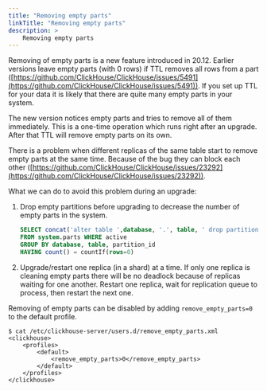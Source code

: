 ```yaml
---
title: "Removing empty parts"
linkTitle: "Removing empty parts"
description: >
    Removing empty parts
---
```

Removing of empty parts is a new feature introduced in 20.12.
Earlier versions leave empty parts (with 0 rows) if TTL removes all rows from a part ([https://github.com/ClickHouse/ClickHouse/issues/5491](https://github.com/ClickHouse/ClickHouse/issues/5491)).
If you set up TTL for your data it is likely that there are quite many empty parts in your system.

The new version notices empty parts and tries to remove all of them immediately.
This is a one-time operation which runs right after an upgrade.
After that TTL will remove empty parts on its own.

There is a problem when different replicas of the same table start to remove empty parts at the same time. Because of the bug they can block each other ([https://github.com/ClickHouse/ClickHouse/issues/23292](https://github.com/ClickHouse/ClickHouse/issues/23292)).

What we can do to avoid this problem during an upgrade:

1) Drop empty partitions before upgrading to decrease the number of empty parts in the system.

    ```sql
    SELECT concat('alter table ',database, '.', table, ' drop partition id ''', partition_id, ''';')
    FROM system.parts WHERE active
    GROUP BY database, table, partition_id
    HAVING count() = countIf(rows=0)
    ```

2) Upgrade/restart one replica (in a shard) at a time.
If only one replica is cleaning empty parts there will be no deadlock because of replicas waiting for one another.
Restart one replica, wait for replication queue to process, then restart the next one.

Removing of empty parts can be disabled by adding `remove_empty_parts=0` to the default profile.

```markup
$ cat /etc/clickhouse-server/users.d/remove_empty_parts.xml
<clickhouse>
    <profiles>
        <default>
            <remove_empty_parts>0</remove_empty_parts>
        </default>
    </profiles>
</clickhouse>
```
